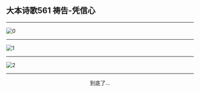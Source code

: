 
## 大本诗歌561 祷告-凭信心
        
<div id="aplayer0"></div>

---

<img alt="0" data-original="/data/d0561/0">

---

<img alt="1" data-original="/data/d0561/1">

---

<img alt="2" data-original="/data/d0561/2">

---

<p style="text-align: center">到底了...</p>

<script src="/js/dist-view.js"></script>

<script>
MAIN.id = 'd0561';
        
const ap0 = new APlayer({
    container: document.getElementById('aplayer0'),
    volume: 1,
    loop: 'none',
    preload: 'none',
    audio: [{
        name: '大本诗歌561.mp3',
        artist: '大本诗歌',
        url: 'https://res.wx.qq.com/voice/getvoice?mediaid=MzI0NTk3MDM5M18yMjQ3NDk0NTcx',
        cover: '/favicon'
    }]
});
</script>
